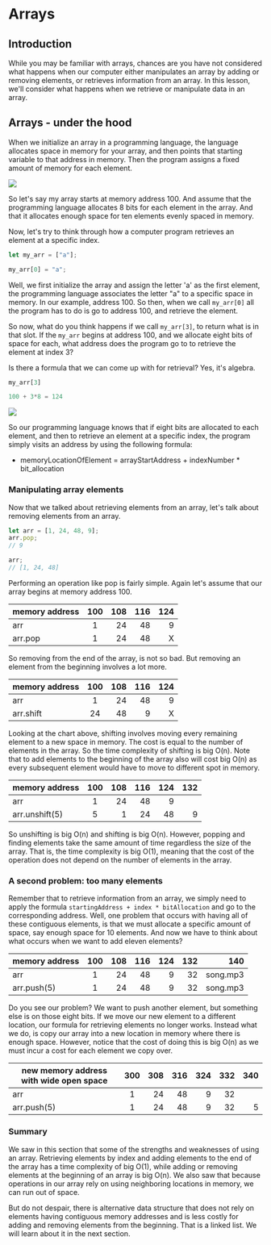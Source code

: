 # Arrays

## Introduction

While you may be familiar with arrays, chances are you have not considered what happens when our computer either manipulates an array by adding or removing elements, or retrieves information from an array. In this lesson, we'll consider what happens when we retrieve or manipulate data in an array.

## Arrays - under the hood

When we initialize an array in a programming language, the language
allocates space in memory for your array, and then points that starting variable to that address in memory. Then the program assigns a fixed amount of memory for each element.

![](https://s3.amazonaws.com/learn-verified/objects-tenElementArray.gif)

So let's say my array starts at memory address 100. And assume that the programming language allocates 8 bits for each element in the array. And that it allocates enough space for ten elements evenly spaced in memory.

Now, let's try to think through how a computer program retrieves an element at a specific index.

```javascript
let my_arr = ["a"];

my_arr[0] = "a";
```

Well, we first initialize the array and assign the letter 'a' as the first element, the programming language associates the letter "a" to a specific space in memory. In our example, address 100. So then, when we call `my_arr[0]` all the program has to do is go to address 100, and retrieve the element.

So now, what do you think happens if we call `my_arr[3]`, to return what is in that slot. If the `my_arr` begins at address 100, and we allocate eight bits of space for each, what address does the program go to to retrieve the element at index 3?

Is there a formula that we can come up with for retrieval? Yes, it's algebra.

```javascript
my_arr[3]

100 + 3*8 = 124
```

![](https://s3-us-west-2.amazonaws.com/curriculum-content/web-development/algorithms/mailboxes.jpg)

So our programming language knows that if eight bits are allocated to each element, and then to retrieve an element at a specific index, the program simply visits an address by using the following formula:

- memoryLocationOfElement = arrayStartAddress + indexNumber \* bit_allocation

### Manipulating array elements

Now that we talked about retrieving elements from an array, let's talk about removing elements from an array.

```javascript
let arr = [1, 24, 48, 9];
arr.pop;
// 9

arr;
// [1, 24, 48]
```

Performing an operation like pop is fairly simple. Again let's assume that our array begins at memory address 100.

| memory address | 100 | 108 | 116 | 124 |
| -------------- | :-: | --: | --: | --: |
| arr            |  1  |  24 |  48 |   9 |
| arr.pop        |  1  |  24 |  48 |   X |

So removing from the end of the array, is not so bad. But removing an element from the beginning involves a lot more.

| memory address | 100 | 108 | 116 | 124 |
| -------------- | :-: | --: | --: | --: |
| arr            |  1  |  24 |  48 |   9 |
| arr.shift      | 24  |  48 |   9 |   X |

Looking at the chart above, shifting involves moving every remaining element to a new space in memory. The cost is equal to the number of elements in the array. So the time complexity of shifting is big O(n). Note that to add elements to the beginning of the array also will cost big O(n) as every subsequent element would have to move to different spot in memory.

| memory address | 100 | 108 | 116 | 124 | 132 |
| -------------- | :-: | --: | --: | --: | --: |
| arr            |  1  |  24 |  48 |   9 |     |
| arr.unshift(5) |  5  |   1 |  24 |  48 |   9 |

So unshifting is big O(n) and shifting is big O(n). However, popping and finding elements take the same amount of time regardless the size of the array. That is, the time complexity is big O(1), meaning that the cost of the operation does not depend on the number of elements in the array.

### A second problem: too many elements

Remember that to retrieve information from an array, we simply need to apply the formula `startingAddress + index * bitAllocation` and go to the corresponding address. Well, one problem that occurs with having all of these contiguous elements, is that we must allocate a specific amount of space, say enough space for 10 elements. And now we have to think about what occurs when we want to add eleven elements?

| memory address | 100 | 108 | 116 | 124 | 132 |      140 |
| -------------- | :-: | --: | --: | --: | --: | -------: |
| arr            |  1  |  24 |  48 |   9 |  32 | song.mp3 |
| arr.push(5)    |  1  |  24 |  48 |   9 |  32 | song.mp3 |

Do you see our problem? We want to push another element, but something else is on those eight bits. If we move our new element to a different location, our formula for retrieving elements no longer works. Instead what we do, is copy our array into a new location in memory where there is enough space. However, notice that the cost of doing this is big O(n) as we must incur a cost for each element we copy over.

| new memory address with wide open space | 300 | 308 | 316 | 324 | 332 | 340 |
| --------------------------------------- | :-: | --: | --: | --: | --: | --: |
| arr                                     |  1  |  24 |  48 |   9 |  32 |     |
| arr.push(5)                             |  1  |  24 |  48 |   9 |  32 |   5 |

### Summary

We saw in this section that some of the strengths and weaknesses of using an array. Retrieving elements by index and adding elements to the end of the array has a time complexity of big O(1), while adding or removing elements at the beginning of an array is big O(n). We also saw that because operations in our array rely on using neighboring locations in memory, we can run out of space.

But do not despair, there is alternative data structure that does not rely on elements having contiguous memory addresses and is less costly for adding and removing elements from the beginning. That is a linked list. We will learn about it in the next section.
